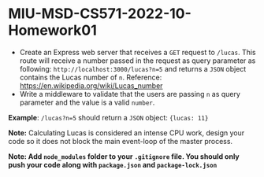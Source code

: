 # MIU-MSD-CS571-2022-10-Homework01
* Create an Express web server that receives a `GET` request to `/lucas`. This route will receive a number passed in the request as query parameter as following: `http://localhost:3000/lucas?n=5` and returns a `JSON` object contains the Lucas number of `n`. Reference: https://en.wikipedia.org/wiki/Lucas_number
* Write a middleware to validate that the users are passing `n` as query parameter and the value is a valid `number`.
  
**Example**: `/lucas?n=5` should return a `JSON` object: `{lucas: 11}`  
  
**Note:** Calculating Lucas is considered an intense CPU work, design your code so it does not block the main event-loop of the master process. 

**Note: Add `node_modules` folder to your `.gitignore` file. You should only push your code along with `package.json` and `package-lock.json`**
